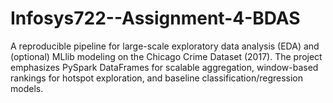 # Infosys722--Assignment-4-BDAS
A reproducible pipeline for large-scale exploratory data analysis (EDA) and (optional) MLlib modeling on the Chicago Crime Dataset (2017). The project emphasizes PySpark DataFrames for scalable aggregation, window-based rankings for hotspot exploration, and baseline classification/regression models.  
